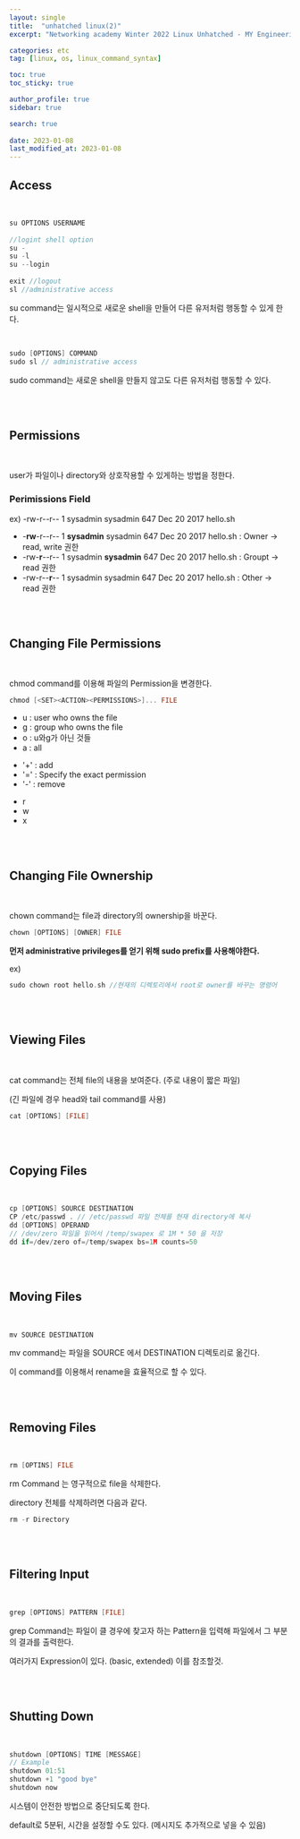 ```yaml
---
layout: single
title:  "unhatched linux(2)"
excerpt: "Networking academy Winter 2022 Linux Unhatched - MY Engineering Camp"

categories: etc
tag: [linux, os, linux_command_syntax]

toc: true
toc_sticky: true

author_profile: true
sidebar: true

search: true
 
date: 2023-01-08
last_modified_at: 2023-01-08
---
```




## Access

<br/>

```C
su OPTIONS USERNAME
    
//logint shell option
su -
su -l
su --login
    
exit //logout
sl //administrative access
```

su command는 일시적으로 새로운 shell을 만들어 다른 유저처럼 행동할 수 있게 한다.

<br/>

```c
sudo [OPTIONS] COMMAND
sudo sl // administrative access
```

sudo command는 새로운 shell을 만들지 않고도 다른 유저처럼 행동할 수 있다.



 <br/><br/>



## Permissions

<br/>

user가 파일이나 directory와 상호작용할 수 있게하는 방법을 정한다.



### Perimissions Field

ex) -rw-r--r-- 1 sysadmin sysadmin 647 Dec 20  2017 hello.sh

* -**rw**-r--r-- 1 **sysadmin** sysadmin 647 Dec 20  2017 hello.sh : Owner -> read, write 권한
* -rw-**r**--r-- 1 sysadmin **sysadmin** 647 Dec 20  2017 hello.sh : Groupt -> read 권한
* -rw-r--**r**-- 1 sysadmin sysadmin 647 Dec 20  2017 hello.sh : Other -> read 권한

<br/><br/>



## Changing File Permissions

<br/>

chmod command를 이용해 파일의 Permission을 변경한다.

```C
chmod [<SET><ACTION><PERMISSIONS>]... FILE	
```

<SET> 

* u : user who owns the file
* g : group who owns the file
* o : u와g가 아닌 것들
* a : all

<ACTION>

* '+' : add
* '=' : Specify the exact permission
* '-' : remove

<PERMISSION>

* r 
* w
* x

<br/><br/>

## Changing File Ownership

<br/>

chown command는 file과 directory의 ownership을 바꾼다.

```c
chown [OPTIONS] [OWNER] FILE
```

**먼저 administrative privileges를 얻기 위해 sudo prefix를 사용해야한다.**

ex)

```c
sudo chown root hello.sh //현재의 디렉토리에서 root로 owner를 바꾸는 명령어
```

<br/><br/>

## Viewing Files

<br/>

cat command는 전체 file의 내용을 보여준다. (주로 내용이 짧은 파일)

(긴 파일에 경우 head와 tail command를 사용)

```c
cat [OPTIONS] [FILE]
```

<br/>

<br/>

## Copying Files

<br/>

```C
cp [OPTIONS] SOURCE DESTINATION
CP /etc/passwd . // /etc/passwd 파일 전체를 현재 directory에 복사
dd [OPTIONS] OPERAND
// /dev/zero 파일을 읽어서 /temp/swapex 로 1M * 50 을 저장
dd if=/dev/zero of=/temp/swapex bs=1M counts=50
```

<br/><br/>

## Moving Files

<br/>

```C
mv SOURCE DESTINATION
```

mv command는 파일을 SOURCE 에서 DESTINATION 디렉토리로 옮긴다.

이 command를 이용해서 rename을 효율적으로 할 수 있다.

<br/><br/>

## Removing Files

<br/>

```C
rm [OPTINS] FILE	
```

rm Command 는 영구적으로 file을 삭제한다.

directory 전체를 삭제하려면 다음과 같다.

```c
rm -r Directory
```

<br/><br/>

## Filtering Input

<br/>

```c
grep [OPTIONS] PATTERN [FILE]
```

grep Command는 파일이 클 경우에 찾고자 하는 Pattern을 입력해 파일에서 그 부분의 결과를 출력한다.

여러가지 Expression이 있다. (basic, extended) 이를 참조할것.

<br/><br/>

## Shutting Down

<br/>

```C
shutdown [OPTIONS] TIME [MESSAGE]
// Example
shutdown 01:51
shutdown +1 "good bye"
shutdown now
```

시스템이 안전한 방법으로 중단되도록 한다.

default로 5분뒤, 시간을 설정할 수도 있다. (메시지도 추가적으로 넣을 수 있음)



